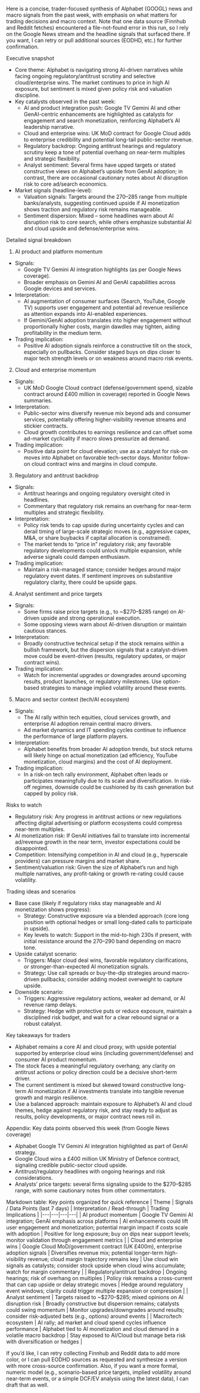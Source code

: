 Here is a concise, trader-focused synthesis of Alphabet (GOOGL) news and macro signals from the past week, with emphasis on what matters for trading decisions and macro context. Note that one data source (Finnhub and Reddit fetches) encountered a file-not-found error in this run, so I rely on the Google News stream and the headline signals that surfaced there. If you want, I can retry or pull additional sources (EODHD, etc.) for further confirmation.

Executive snapshot
- Core theme: Alphabet is navigating strong AI-driven narratives while facing ongoing regulatory/antitrust scrutiny and selective cloud/enterprise wins. The market continues to price in high AI exposure, but sentiment is mixed given policy risk and valuation discipline.
- Key catalysts observed in the past week:
  - AI and product integration push: Google TV Gemini AI and other GenAI-centric enhancements are highlighted as catalysts for engagement and search monetization, reinforcing Alphabet’s AI leadership narrative.
  - Cloud and enterprise wins: UK MoD contract for Google Cloud adds to enterprise credibility and potential long-tail public-sector revenue.
  - Regulatory backdrop: Ongoing antitrust hearings and regulatory scrutiny keep a tone of potential overhang on near-term multiples and strategic flexibility.
  - Analyst sentiment: Several firms have upped targets or stated constructive views on Alphabet’s upside from GenAI adoption; in contrast, there are occasional cautionary notes about AI disruption risk to core ad/search economics.
- Market signals (headline-level):
  - Valuation signals: Targets around the $270–$285 range from multiple banks/analysts, suggesting continued upside if AI monetization shows traction and regulatory risk remains manageable.
  - Sentiment dispersion: Mixed – some headlines warn about AI disruption risk to core search, while others emphasize substantial AI and cloud upside and defense/enterprise wins.

Detailed signal breakdown

1) AI product and platform momentum
- Signals:
  - Google TV Gemini AI integration highlights (as per Google News coverage).
  - Broader emphasis on Gemini AI and GenAI capabilities across Google devices and services.
- Interpretation:
  - AI augmentation of consumer surfaces (Search, YouTube, Google TV) supports user engagement and potential ad revenue resilience as attention expands into AI-enabled experiences.
  - If Gemini/GenAI adoption translates into higher engagement without proportionally higher costs, margin dawdles may tighten, aiding profitability in the medium term.
- Trading implication:
  - Positive AI adoption signals reinforce a constructive tilt on the stock, especially on pullbacks. Consider staged buys on dips closer to major tech strength levels or on weakness around macro risk events.

2) Cloud and enterprise momentum
- Signals:
  - UK MoD Google Cloud contract (defense/government spend, sizable contract around £400 million in coverage) reported in Google News summaries.
- Interpretation:
  - Public-sector wins diversify revenue mix beyond ads and consumer services, potentially offering higher-visibility revenue streams and stickier contracts.
  - Cloud growth contributes to earnings resilience and can offset some ad-market cyclicality if macro slows pressurize ad demand.
- Trading implication:
  - Positive data point for cloud elevation; use as a catalyst for risk-on moves into Alphabet on favorable tech-sector days. Monitor follow-on cloud contract wins and margins in cloud compute.

3) Regulatory and antitrust backdrop
- Signals:
  - Antitrust hearings and ongoing regulatory oversight cited in headlines.
  - Commentary that regulatory risk remains an overhang for near-term multiples and strategic flexibility.
- Interpretation:
  - Policy risk tends to cap upside during uncertainty cycles and can derail timing of large-scale strategic moves (e.g., aggressive capex, M&A, or share buybacks if capital allocation is constrained).
  - The market tends to “price in” regulatory risk; any favorable regulatory developments could unlock multiple expansion, while adverse signals could dampen enthusiasm.
- Trading implication:
  - Maintain a risk-managed stance; consider hedges around major regulatory event dates. If sentiment improves on substantive regulatory clarity, there could be upside gaps.

4) Analyst sentiment and price targets
- Signals:
  - Some firms raise price targets (e.g., to ~\$270–\$285 range) on AI-driven upside and strong operational execution.
  - Some opposing views warn about AI-driven disruption or maintain cautious stances.
- Interpretation:
  - Broadly constructive technical setup if the stock remains within a bullish framework, but the dispersion signals that a catalyst-driven move could be event-driven (results, regulatory updates, or major contract wins).
- Trading implication:
  - Watch for incremental upgrades or downgrades around upcoming results, product launches, or regulatory milestones. Use option-based strategies to manage implied volatility around these events.

5) Macro and sector context (tech/AI ecosystem)
- Signals:
  - The AI rally within tech equities, cloud services growth, and enterprise AI adoption remain central macro drivers.
  - Ad market dynamics and IT spending cycles continue to influence the performance of large platform players.
- Interpretation:
  - Alphabet benefits from broader AI adoption trends, but stock returns will likely hinge on actual monetization (ad efficiency, YouTube monetization, cloud margins) and the cost of AI deployment.
- Trading implication:
  - In a risk-on tech rally environment, Alphabet often leads or participates meaningfully due to its scale and diversification. In risk-off regimes, downside could be cushioned by its cash generation but capped by policy risk.

Risks to watch
- Regulatory risk: Any progress in antitrust actions or new regulations affecting digital advertising or platform ecosystems could compress near-term multiples.
- AI monetization risk: If GenAI initiatives fail to translate into incremental ad/revenue growth in the near term, investor expectations could be disappointed.
- Competition: Intensifying competition in AI and cloud (e.g., hyperscale providers) can pressure margins and market share.
- Sentiment/valuation risk: Given the size of Alphabet’s run and high multiple narratives, any profit-taking or growth re-rating could cause volatility.

Trading ideas and scenarios
- Base case (likely if regulatory risks stay manageable and AI monetization shows progress):
  - Strategy: Constructive exposure via a blended approach (core long position with optional hedges or small long-dated calls to participate in upside).
  - Key levels to watch: Support in the mid-to-high 230s if present, with initial resistance around the 270–290 band depending on macro tone.
- Upside catalyst scenario:
  - Triggers: Major cloud deal wins, favorable regulatory clarifications, or stronger-than-expected AI monetization signals.
  - Strategy: Use call spreads or buy-the-dip strategies around macro-driven pullbacks; consider adding modest overweight to capture upside.
- Downside scenario:
  - Triggers: Aggressive regulatory actions, weaker ad demand, or AI revenue ramp delays.
  - Strategy: Hedge with protective puts or reduce exposure, maintain a disciplined risk budget, and wait for a clear rebound signal or a robust catalyst.

Key takeaways for traders
- Alphabet remains a core AI and cloud proxy, with upside potential supported by enterprise cloud wins (including government/defense) and consumer AI product momentum.
- The stock faces a meaningful regulatory overhang; any clarity on antitrust actions or policy direction could be a decisive short-term driver.
- The current sentiment is mixed but skewed toward constructive long-term AI monetization if AI investments translate into tangible revenue growth and margin resilience.
- Use a balanced approach: maintain exposure to Alphabet’s AI and cloud themes, hedge against regulatory risk, and stay ready to adjust as results, policy developments, or major contract news roll in.

Appendix: Key data points observed this week (from Google News coverage)
- Alphabet Google TV Gemini AI integration highlighted as part of GenAI strategy.
- Google Cloud wins a £400 million UK Ministry of Defence contract, signaling credible public-sector cloud upside.
- Antitrust/regulatory headlines with ongoing hearings and risk considerations.
- Analysts’ price targets: several firms signaling upside to the \$270–\$285 range, with some cautionary notes from other commentators.

Markdown table: Key points organized for quick reference
| Theme | Signals / Data Points (last 7 days) | Interpretation / Read-through | Trading Implications |
|---|---|---|---|
| AI product momentum | Google TV Gemini AI integration; GenAI emphasis across platforms | AI enhancements could lift user engagement and monetization; potential margin impact if costs scale with adoption | Positive for long exposure; buy on dips near support levels; monitor validation through engagement metrics |
| Cloud and enterprise wins | Google Cloud MoD/government contract (UK £400m), enterprise adoption signals | Diversifies revenue mix; potential longer-term high-visibility revenue; cloud margin trajectory remains key | Use cloud win signals as catalysts; consider stock upside when cloud wins accumulate; watch for margin commentary |
| Regulatory/antitrust backdrop | Ongoing hearings; risk of overhang on multiples | Policy risk remains a cross-current that can cap upside or delay strategic moves | Hedge around regulatory event windows; clarity could trigger multiple expansion or compression |
| Analyst sentiment | Targets raised to ~\$270–\$285; mixed opinions on AI disruption risk | Broadly constructive but dispersion remains; catalysts could swing momentum | Monitor upgrades/downgrades around results; consider risk-adjusted bets (e.g., options) around events |
| Macro/tech ecosystem | AI rally; ad market and cloud spend cycles influence performance | Alphabet tied to AI monetization and cloud demand in a volatile macro backdrop | Stay exposed to AI/Cloud but manage beta risk with diversification or hedges |

If you’d like, I can retry collecting Finnhub and Reddit data to add more color, or I can pull EODHD sources as requested and synthesize a version with more cross-source confirmation. Also, if you want a more formal, numeric model (e.g., scenario-based price targets, implied volatility around near-term events, or a simple DCF/EV analysis using the latest data), I can draft that as well.